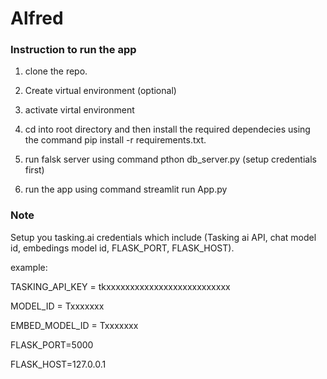 # Alfred

### Instruction to run the app

1. clone the repo.

2. Create virtual environment (optional)

3. activate virtal environment

4. cd into root directory and then install the required dependecies using the command pip install -r requirements.txt.

5. run falsk server using command pthon db_server.py (setup credentials first)

3. run the app using command streamlit run App.py

### Note
Setup you tasking.ai credentials which include (Tasking ai API, chat model id, embedings model id, FLASK_PORT, FLASK_HOST).

example:

TASKING_API_KEY = tkxxxxxxxxxxxxxxxxxxxxxxxxxx

MODEL_ID = Txxxxxxx

EMBED_MODEL_ID = Txxxxxxx

FLASK_PORT=5000

FLASK_HOST=127.0.0.1